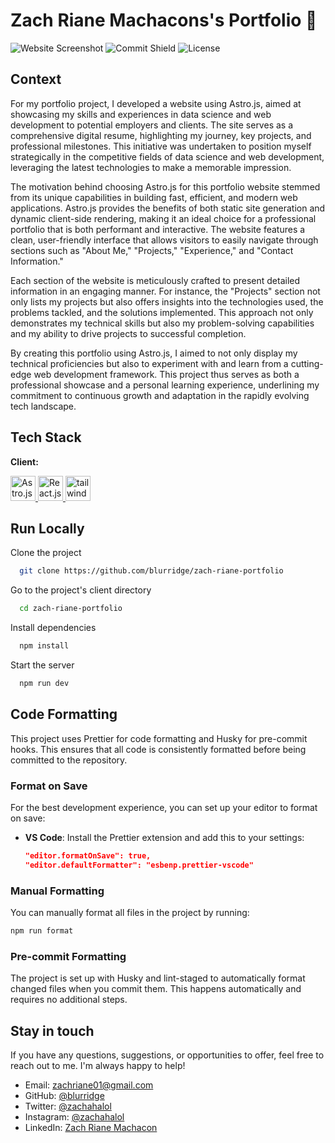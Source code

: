 # Zach Riane Machacons's Portfolio 📁

![Website Screenshot](https://i.imgur.com/apObdkG.png)
![Commit Shield](https://img.shields.io/github/last-commit/blurridge/zach-riane-portfolio?style=for-the-badge)
![License](https://img.shields.io/github/license/blurridge/zach-riane-portfolio?style=for-the-badge)

## Context

For my portfolio project, I developed a website using Astro.js, aimed at showcasing my skills and experiences in data science and web development to potential employers and clients. The site serves as a comprehensive digital resume, highlighting my journey, key projects, and professional milestones. This initiative was undertaken to position myself strategically in the competitive fields of data science and web development, leveraging the latest technologies to make a memorable impression.

The motivation behind choosing Astro.js for this portfolio website stemmed from its unique capabilities in building fast, efficient, and modern web applications. Astro.js provides the benefits of both static site generation and dynamic client-side rendering, making it an ideal choice for a professional portfolio that is both performant and interactive. The website features a clean, user-friendly interface that allows visitors to easily navigate through sections such as "About Me," "Projects," "Experience," and "Contact Information."

Each section of the website is meticulously crafted to present detailed information in an engaging manner. For instance, the "Projects" section not only lists my projects but also offers insights into the technologies used, the problems tackled, and the solutions implemented. This approach not only demonstrates my technical skills but also my problem-solving capabilities and my ability to drive projects to successful completion.

By creating this portfolio using Astro.js, I aimed to not only display my technical proficiencies but also to experiment with and learn from a cutting-edge web development framework. This project thus serves as both a professional showcase and a personal learning experience, underlining my commitment to continuous growth and adaptation in the rapidly evolving tech landscape.

## Tech Stack

**Client:**

<p> <a href="https://astro.build/" target="_blank" rel="noreferrer"> <img src="https://icon.icepanel.io/Technology/png-shadow-512/Astro.png" alt="Astro.js" width="40" height="40"/> </a> <a href="https://react.dev/" target="_blank" rel="noreferrer"> <img src="https://icon.icepanel.io/Technology/svg/React.svg" alt="React.js" width="40" height="40"/> </a> <a href="https://tailwindcss.com/" target="_blank" rel="noreferrer"> <img src="https://www.vectorlogo.zone/logos/tailwindcss/tailwindcss-icon.svg" alt="tailwind" width="40" height="40"/> </a> </p>

## Run Locally

Clone the project

```bash
  git clone https://github.com/blurridge/zach-riane-portfolio
```

Go to the project's client directory

```bash
  cd zach-riane-portfolio
```

Install dependencies

```bash
  npm install
```

Start the server

```bash
  npm run dev
```

## Code Formatting

This project uses Prettier for code formatting and Husky for pre-commit hooks. This ensures that all code is consistently formatted before being committed to the repository.

### Format on Save

For the best development experience, you can set up your editor to format on save:

- **VS Code**: Install the Prettier extension and add this to your settings:
  ```json
  "editor.formatOnSave": true,
  "editor.defaultFormatter": "esbenp.prettier-vscode"
  ```

### Manual Formatting

You can manually format all files in the project by running:

```bash
npm run format
```

### Pre-commit Formatting

The project is set up with Husky and lint-staged to automatically format changed files when you commit them. This happens automatically and requires no additional steps.

## Stay in touch

If you have any questions, suggestions, or opportunities to offer, feel free to reach out to me. I'm always happy to help!

- Email: [zachriane01@gmail.com](mailto:zachriane01@gmail.com)
- GitHub: [@blurridge](https://github.com/blurridge)
- Twitter: [@zachahalol](https://twitter.com/zachahalol)
- Instagram: [@zachahalol](https://www.instagram.com/zachahalol)
- LinkedIn: [Zach Riane Machacon](https://www.linkedin.com/in/zachriane)
